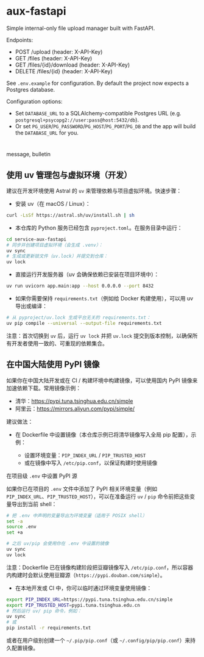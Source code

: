 # aux-fastapi

Simple internal-only file upload manager built with FastAPI.

Endpoints:
- POST /upload (header: X-API-Key)
- GET /files (header: X-API-Key)
- GET /files/{id}/download (header: X-API-Key)
- DELETE /files/{id} (header: X-API-Key)

See `.env.example` for configuration. By default the project now expects a Postgres database.

Configuration options:
- Set `DATABASE_URL` to a SQLAlchemy-compatible Postgres URL (e.g. `postgresql+psycopg2://user:pass@host:5432/db`).
- Or set `PG_USER`/`PG_PASSWORD`/`PG_HOST`/`PG_PORT`/`PG_DB` and the app will build the `DATABASE_URL` for you.
#

##

message, bulletin

## 使用 uv 管理包与虚拟环境（开发）

建议在开发环境使用 Astral 的 `uv` 来管理依赖与项目虚拟环境。快速步骤：

- 安装 uv（在 macOS / Linux）：

```bash
curl -LsSf https://astral.sh/uv/install.sh | sh
```

- 本仓库的 Python 服务已经包含 `pyproject.toml`。在服务目录中运行：

```bash
cd service-aux-fastapi
# 同步并创建项目虚拟环境（会生成 .venv）：
uv sync
# 生成或更新锁文件（uv.lock）并提交到仓库：
uv lock
```

- 直接运行开发服务器（uv 会确保依赖已安装在项目环境中）：

```bash
uv run uvicorn app.main:app --host 0.0.0.0 --port 8432
```

- 如果你需要保持 `requirements.txt`（例如给 Docker 构建使用），可以用 uv 导出或编译：

```bash
# 从 pyproject/uv.lock 生成平台无关的 requirements.txt：
uv pip compile --universal --output-file requirements.txt
```

注意：首次切换到 `uv` 后，运行 `uv lock` 并把 `uv.lock` 提交到版本控制，以确保所有开发者使用一致的、可重现的依赖集合。

## 在中国大陆使用 PyPI 镜像

如果你在中国大陆开发或在 CI / 构建环境中构建镜像，可以使用国内 PyPI 镜像来加速依赖下载。常用镜像示例：

- 清华：https://pypi.tuna.tsinghua.edu.cn/simple
- 阿里云：https://mirrors.aliyun.com/pypi/simple/

建议做法：

- 在 Dockerfile 中设置镜像（本仓库示例已将清华镜像写入全局 pip 配置），示例：

	- 设置环境变量：`PIP_INDEX_URL` / `PIP_TRUSTED_HOST`
	- 或在镜像中写入 `/etc/pip.conf`，以保证构建时使用镜像

在项目级 `.env` 中设置 PyPI 源

如果你已在项目的 `.env` 文件中添加了 PyPI 相关环境变量（例如 `PIP_INDEX_URL`、`PIP_TRUSTED_HOST`），可以在准备运行 `uv` / `pip` 命令前把这些变量导出到当前 shell：

```bash
# 把 .env 中声明的变量导出为环境变量（适用于 POSIX shell）
set -a
source .env
set +a

# 之后 uv/pip 会使用你在 .env 中设置的镜像
uv sync
uv lock
```

注意：Dockerfile 已在镜像构建阶段把豆瓣镜像写入 `/etc/pip.conf`，所以容器内构建时会默认使用豆瓣源（`https://pypi.douban.com/simple`）。

- 在本地开发或 CI 中，你可以临时通过环境变量使用镜像：

```bash
export PIP_INDEX_URL=https://pypi.tuna.tsinghua.edu.cn/simple
export PIP_TRUSTED_HOST=pypi.tuna.tsinghua.edu.cn
# 然后运行 uv/ pip 命令，例如：
uv sync
# 或
pip install -r requirements.txt
```

或者在用户级别创建一个 `~/.pip/pip.conf`（或 `~/.config/pip/pip.conf`）来持久配置镜像。